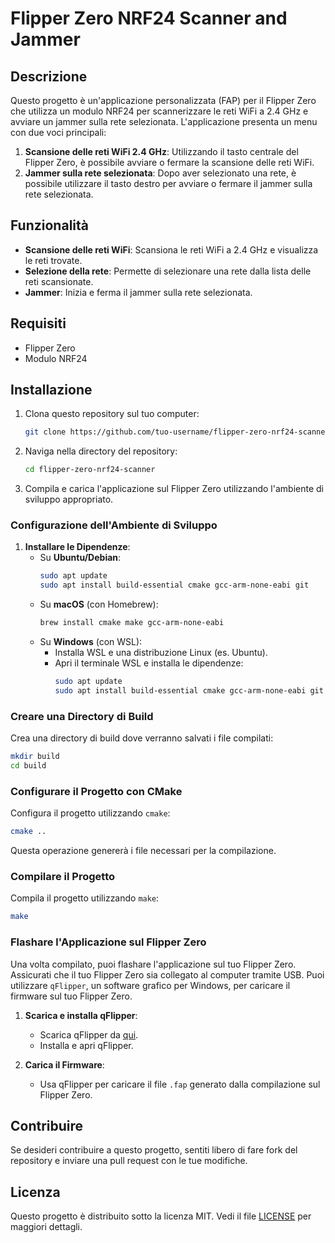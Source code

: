# Flipper Zero NRF24 Scanner and Jammer

## Descrizione

Questo progetto è un'applicazione personalizzata (FAP) per il Flipper Zero che utilizza un modulo NRF24 per scannerizzare le reti WiFi a 2.4 GHz e avviare un jammer sulla rete selezionata. L'applicazione presenta un menu con due voci principali:

1. **Scansione delle reti WiFi 2.4 GHz**: Utilizzando il tasto centrale del Flipper Zero, è possibile avviare o fermare la scansione delle reti WiFi.
2. **Jammer sulla rete selezionata**: Dopo aver selezionato una rete, è possibile utilizzare il tasto destro per avviare o fermare il jammer sulla rete selezionata.

## Funzionalità

- **Scansione delle reti WiFi**: Scansiona le reti WiFi a 2.4 GHz e visualizza le reti trovate.
- **Selezione della rete**: Permette di selezionare una rete dalla lista delle reti scansionate.
- **Jammer**: Inizia e ferma il jammer sulla rete selezionata.

## Requisiti

- Flipper Zero
- Modulo NRF24

## Installazione

1. Clona questo repository sul tuo computer:
    ```sh
    git clone https://github.com/tuo-username/flipper-zero-nrf24-scanner.git
    ```
2. Naviga nella directory del repository:
    ```sh
    cd flipper-zero-nrf24-scanner
    ```
3. Compila e carica l'applicazione sul Flipper Zero utilizzando l'ambiente di sviluppo appropriato.

### Configurazione dell'Ambiente di Sviluppo

1. **Installare le Dipendenze**:
   - Su **Ubuntu/Debian**:
     ```sh
     sudo apt update
     sudo apt install build-essential cmake gcc-arm-none-eabi git
     ```
   - Su **macOS** (con Homebrew):
     ```sh
     brew install cmake make gcc-arm-none-eabi
     ```
   - Su **Windows** (con WSL):
     - Installa WSL e una distribuzione Linux (es. Ubuntu).
     - Apri il terminale WSL e installa le dipendenze:
       ```sh
       sudo apt update
       sudo apt install build-essential cmake gcc-arm-none-eabi git
       ```

### Creare una Directory di Build

Crea una directory di build dove verranno salvati i file compilati:

```sh
mkdir build
cd build
```

### Configurare il Progetto con CMake

Configura il progetto utilizzando `cmake`:

```sh
cmake ..
```

Questa operazione genererà i file necessari per la compilazione.

### Compilare il Progetto

Compila il progetto utilizzando `make`:

```sh
make
```

### Flashare l'Applicazione sul Flipper Zero

Una volta compilato, puoi flashare l'applicazione sul tuo Flipper Zero. Assicurati che il tuo Flipper Zero sia collegato al computer tramite USB. Puoi utilizzare `qFlipper`, un software grafico per Windows, per caricare il firmware sul tuo Flipper Zero.

1. **Scarica e installa qFlipper**:
   - Scarica qFlipper da [qui](https://flipperzero.one/update).
   - Installa e apri qFlipper.

2. **Carica il Firmware**:
   - Usa qFlipper per caricare il file `.fap` generato dalla compilazione sul Flipper Zero.

## Contribuire

Se desideri contribuire a questo progetto, sentiti libero di fare fork del repository e inviare una pull request con le tue modifiche.

## Licenza

Questo progetto è distribuito sotto la licenza MIT. Vedi il file [LICENSE](LICENSE) per maggiori dettagli.